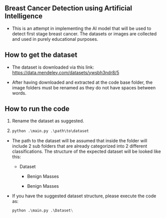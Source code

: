 ## Breast Cancer Detection using Artificial Intelligence

- This is an attempt in implementing the AI model that will be used to detect first stage breast cancer. The datasets or images are collected and used in purely educational purposes. 

## How to get the dataset

- The dataset is downloaded via this link: https://data.mendeley.com/datasets/ywsbh3ndr8/5

- After having downloaded and extracted at the code base folder, the image folders must be renamed as they do not have spaces between words.

## How to run the code

1. Rename the dataset as suggested.

2. ```python
   python .\main.py .\path\to\dataset
   ```
- The path to the dataset will be assumed that inside the folder will include 2 sub folders that are already categorized into 2 different classifications. The structure of the expected dataset will be looked like this:
  
  - Dataset
    
    - Benign Masses
    
    - Benign Masses

- If you have the suggested dataset structure, please execute the code as:
  
  ```python
  python .\main.py .\Dataset\
  ```

